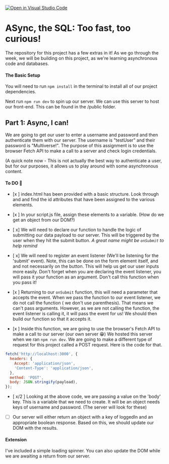 [![Open in Visual Studio Code](https://classroom.github.com/assets/open-in-vscode-c66648af7eb3fe8bc4f294546bfd86ef473780cde1dea487d3c4ff354943c9ae.svg)](https://classroom.github.com/online_ide?assignment_repo_id=8198307&assignment_repo_type=AssignmentRepo)
# ASync, the SQL: Too fast, too curious!

The repository for this project has a few extras in it! As we go through the week, we will be building on this project, as we're learning asynchronous code and databases.

#### The Basic Setup

You will need to run `npm install` in the terminal to install all of our project dependencies.

Next run `npm run dev` to spin up our server. We can use this server to host our front-end. This can be found in the /public folder.

  

## Part 1: Async, I can!

  

We are going to get our user to enter a username and password and then authenticate them with our server. The username is "testUser" and their password is "Multiverse!". The purpose of this assignment is to use the browser Fetch API to make a call to a server and check login credentials.

  

(A quick note now - This is not actually the best way to authenticate a user, but for our purposes, it allows us to play around with some asynchronous content.

  

#### To DO :pencil:

  

- [x ] index.html has been provided with a basic structure. Look through and and find the id attributes that have been assigned to the various elements.

- [x ] In your script.js file, assign these elements to a variable. (How do we get an object from our DOM?)

- [ x] We will need to declare our function to handle the logic of submitting our data payload to our server. This will be triggered by the user when they hit the submit button. *A great name might be `onSubmit` to help remind*

- [ x] We will need to register an event listener (We'll be listening for the 'submit' event). Note, this can be done on the form element itself, and and not necessarily on the button. This will help us get our user inputs more easily. Don't forget when you are declaring the event listener, you will pass it your function as an argument. Don't call this function when you pass it!

- [x ] Returning to our `onSubmit` function, this will need a parameter that accepts the event. When we pass the function to our event listener, we do not call the function ( we don't use parenthesis). That means we can't pass arguments. However, as we are not calling the function, the event listener is calling it, it will pass the event for us! We should then build our function so that it accepts it.

- [x ] Inside this function, we are going to use the browser's Fetch API to make a call to our server (our own server :grin:) We hosted this server when we ran `npm run dev`. We are going to make a different type of request for this project called a POST request. Here is the code for that.
  
```js
fetch('http://localhost:3000', {
  headers: {
    Accept: 'application/json',
    'Content-Type': 'application/json',
  },
  method: 'POST',
  body: JSON.stringify(payload),
});
```

- [ x/2 ] Looking at the above code, we are passing a value on the 'body' key. This is a variable that we need to create. It will be an object needs keys of username and password. (The server will look for these)

- [ ] Our server will either return an object with a key of loggedIn and an appropriate boolean response.  Based on this, we should update our DOM with the results.

  

#### Extension

I've included a simple loading spinner. You can also update the DOM while we are awaiting a return from our server.
